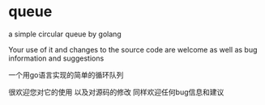 # queue
a simple circular queue by golang

Your use of it and changes to the source code are welcome as well as bug information and suggestions



一个用go语言实现的简单的循环队列 

很欢迎您对它的使用 以及对源码的修改 同样欢迎任何bug信息和建议
